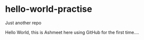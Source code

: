 # hello-world-practise
Just another repo

Hello World, this is Ashmeet here using GitHub for the first time....

